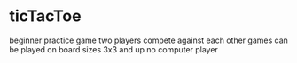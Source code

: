 # ticTacToe
beginner practice game
two players compete against each other
games can be played on board sizes 3x3 and up
no computer player
